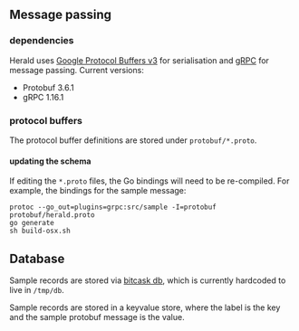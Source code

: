 ## Message passing

### dependencies

Herald uses [Google Protocol Buffers v3](https://developers.google.com/protocol-buffers) for serialisation and [gRPC](https://grpc.io/) for message passing. Current versions:

- Protobuf 3.6.1
- gRPC 1.16.1

### protocol buffers

The protocol buffer definitions are stored under `protobuf/*.proto`.

#### updating the schema

If editing the `*.proto` files, the Go bindings will need to be re-compiled. For example, the bindings for the sample message:

```
protoc --go_out=plugins=grpc:src/sample -I=protobuf protobuf/herald.proto
go generate
sh build-osx.sh
```

## Database

Sample records are stored via [bitcask db](https://pkg.go.dev/github.com/prologic/bitcask), which is currently hardcoded to live in `/tmp/db`.

Sample records are stored in a keyvalue store, where the label is the key and the sample protobuf message is the value.
